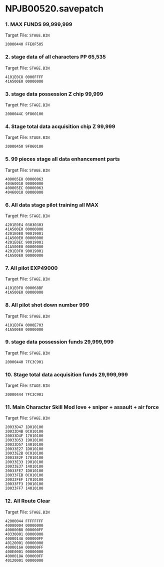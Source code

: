 # NPJB00520.savepatch

### 1. MAX FUNDS 99,999,999

Target File: `STAGE.BIN`

```
20000440 FFE0F505
```

### 2. stage data of all characters PP 65,535

Target File: `STAGE.BIN`

```
4101E0C8 0000FFFF
41A500E0 00000000
```

### 3. stage data possession Z chip 99,999

Target File: `STAGE.BIN`

```
2000044C 9F860100
```

### 4. Stage total data acquisition chip Z 99,999

Target File: `STAGE.BIN`

```
20000450 9F860100
```

### 5. 99 pieces stage all data enhancement parts

Target File: `STAGE.BIN`

```
400005E8 00000063
40460018 00000000
400005EC 00000063
40460018 00000000
```

### 6.  All data stage pilot training all MAX

Target File: `STAGE.BIN`

```
4201E0E4 03030303
41A500E0 00000000
4201E0E8 90019001
41A500E0 00000000
4201E0EC 90019001
41A500E0 00000000
4201E0F0 90019001
41A500E0 00000000
```

### 7. All pilot EXP49000

Target File: `STAGE.BIN`

```
4101E0F8 000068BF
41A500E0 00000000
```

### 8. All pilot shot down number 999

Target File: `STAGE.BIN`

```
4101E0FA 0000E703
41A500E0 00000000
```

### 9. stage data possession funds 29,999,999

Target File: `STAGE.BIN`

```
20000440 7FC3C901
```

### 10.  Stage total data acquisition funds 29,999,999

Target File: `STAGE.BIN`

```
20000444 7FC3C901
```

### 11. Main Character Skill Mod love + sniper + assault + air force

Target File: `STAGE.BIN`

```
20033D47 1D010100
20033D4B 0C010100
20033D4F 17010100
20033D53 19010100
20033D57 14010100
20033E27 1D010100
20033E2B 0C010100
20033E2F 17010100
20033E33 19010100
20033E37 14010100
20033FE7 1D010100
20033FEB 0C010100
20033FEF 17010100
20033FF3 19010100
20033FF7 14010100
```

### 12. All Route Clear

Target File: `STAGE.BIN`

```
42000044 FFFFFFFF
40080004 00000000
400000B8 000000FF
40330001 00000000
4000014A 000000FF
40120001 00000000
4000016A 000000FF
400E0001 00000000
4000018A 000000FF
40120001 00000000
```

